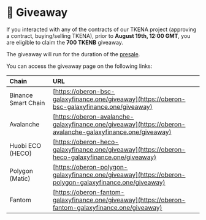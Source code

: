 # 🎁 Giveaway

If you interacted with any of the contracts of our TKENA project \(approving a contract, buying/selling TKENA\), prior to **August 19th, 12:00 GMT**, you are eligible to claim the **700 TKENB** giveaway.

The giveaway will run for the duration of the [presale](presale.md).

You can access the giveaway page on the following links:

| Chain | URL |
| :--- | :--- |
| Binance Smart Chain | [https://oberon-bsc-galaxyfinance.one/giveaway](https://oberon-bsc-galaxyfinance.one/giveaway) |
| Avalanche | [https://oberon-avalanche-galaxyfinance.one/giveaway](https://oberon-avalanche-galaxyfinance.one/giveaway) |
| Huobi ECO \(HECO\) | [https://oberon-heco-galaxyfinance.one/giveaway](https://oberon-heco-galaxyfinance.one/giveaway) |
| Polygon \(Matic\) | [https://oberon-polygon-galaxyfinance.one/giveaway](https://oberon-polygon-galaxyfinance.one/giveaway) |
| Fantom | [https://oberon-fantom-galaxyfinance.one/giveaway](https://oberon-fantom-galaxyfinance.one/giveaway) |

